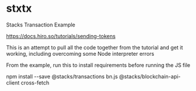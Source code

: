 # stxtx
Stacks Transaction Example

https://docs.hiro.so/tutorials/sending-tokens

This is an attempt to pull all the code together from the tutorial and get it working, including overcoming some Node interpreter errors

From the example, run this to install requirements before running the JS file

npm install --save @stacks/transactions bn.js @stacks/blockchain-api-client cross-fetch
